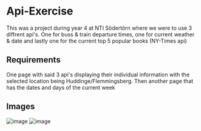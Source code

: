# Api-Exercise
This was a project during year 4 at NTI Södertörn where we were to use 3 diffrent api's. One for buss & train departure times, one for current weather & date and lastly one for the current top 5 popular books (NY-Times api)

## Requirements
One page with said 3 api's displaying their individual information with the selected location being Huddinge/Flemmingsberg. Then another page that has the dates and days of the current week

## Images
![image](https://github.com/MyNameJaeff/SL-API-Sak/assets/90324303/76a9a2e9-b95b-45e1-bd78-6ee21dd2ebfa)
![image](https://github.com/MyNameJaeff/SL-API-Sak/assets/90324303/98540ce7-a57c-444f-b695-8d32ec6bcbc9)

